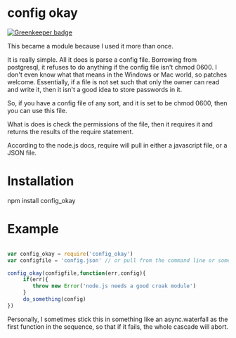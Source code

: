 # config okay

[![Greenkeeper badge](https://badges.greenkeeper.io/jmarca/config_okay.svg)](https://greenkeeper.io/)

This became a module because I used it more than once.

It is really simple.  All it does is parse a config file.  Borrowing
from postgresql, it refuses to do anything if the config file isn't
chmod 0600.  I don't even know what that means in the Windows or Mac
world, so patches welcome.  Essentially, if a file is not set such
that only the owner can read and write it, then it isn't a good idea
to store passwords in it.

So, if you have a config file of any sort, and it is set to be chmod
0600, then you can use this file.

What is does is check the permissions of the file, then it requires it
and returns the results of the require statement.

According to the node.js docs, require will pull in either a
javascript file, or a JSON file.


# Installation

npm install config_okay

# Example

``` javascript

var config_okay = require('config_okay')
var configfile = 'config.json' // or pull from the command line or something

config_okay(configfile,function(err,config){
     if(err){
        throw new Error('node.js needs a good croak module')
     }
     do_something(config)
})
```

Personally, I sometimes stick this in something like an
async.waterfall as the first function in the sequence, so that if it
fails, the whole cascade will abort.
